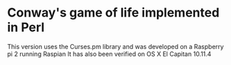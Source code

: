 # Conway's game of life implemented in Perl
This version uses the Curses.pm library and was developed on a Raspberry pi 2 running Raspian
It has also been verified on OS X El Capitan 10.11.4 

